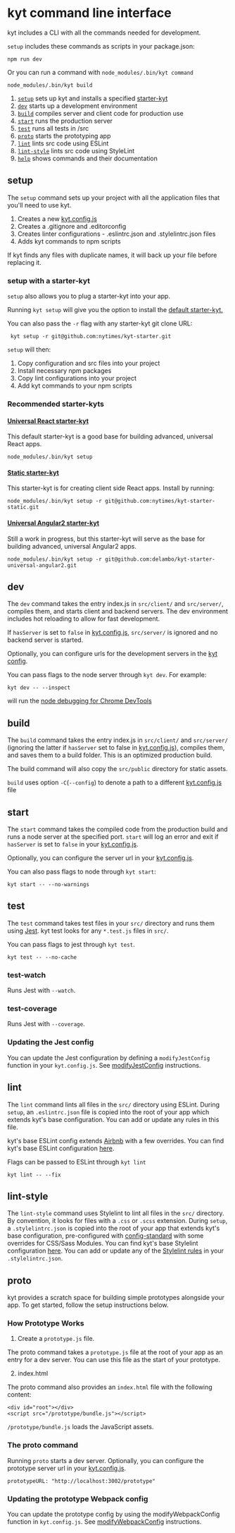 # kyt command line interface

kyt includes a CLI with all the commands needed for development.

`setup` includes these commands as scripts in your package.json:
```
npm run dev
```
Or you can run a command with `node_modules/.bin/kyt command`
```
node_modules/.bin/kyt build
```

1. [`setup`](/docs/commands.md#setup) sets up kyt and installs a specified [starter-kyt](/docs/Starterkyts.md)
2. [`dev`](/docs/commands.md#dev) starts up a development environment
3. [`build`](/docs/commands.md#build) compiles server and client code for production use
4. [`start`](/docs/commands.md#start) runs the production server
5. [`test`](/docs/commands.md#test) runs all tests in /src
6. [`proto`](/docs/commands.md#proto) starts the prototyping app
7. [`lint`](/docs/commands.md#lint) lints src code using ESLint
8. [`lint-style`](/docs/commands.md#lint-style) lints src code using StyleLint
9. [`help`](/docs/commands.md#help) shows commands and their documentation

## setup

The `setup` command sets up your project with all the application files that you'll need to use kyt.

1. Creates a new [kyt.config.js](/docs/kytConfig.md)
2. Creates a .gitignore and .editorconfig
3. Creates linter configurations -  .eslintrc.json and .stylelintrc.json files
4. Adds kyt commands to npm scripts

If kyt finds any files with duplicate names, it will back up your file before replacing it.

### setup with a starter-kyt

`setup` also allows you to plug a starter-kyt into your app.

Running `kyt setup` will give you the option to install the [default starter-kyt.](https://github.com/NYTimes/kyt-starter-universal)

You can also pass the `-r` flag with any starter-kyt git clone URL:

```
 kyt setup -r git@github.com:nytimes/kyt-starter.git
```

`setup` will then:

1. Copy configuration and src files into your project
2. Install necessary npm packages
3. Copy lint configurations into your project
4. Add kyt commands to your npm scripts

### Recommended starter-kyts

#### [Universal React starter-kyt](https://github.com/NYTimes/kyt-starter-universal)
This default starter-kyt is a good base for building advanced, universal React apps.

```
node_modules/.bin/kyt setup
```

#### [Static starter-kyt](https://github.com/NYTimes/kyt-starter-static)

This starter-kyt is for creating client side React apps.
Install by running:
```
node_modules/.bin/kyt setup -r git@github.com:nytimes/kyt-starter-static.git
```

#### [Universal Angular2 starter-kyt](https://github.com/delambo/kyt-starter-universal-angular2)
Still a work in progress, but this starter-kyt will serve as the base for building advanced, universal Angular2 apps.

```
node_modules/.bin/kyt setup -r git@github.com:delambo/kyt-starter-universal-angular2.git
```

## dev

The `dev` command takes the entry index.js in `src/client/` and `src/server/`, compiles them, and starts client and backend servers. The dev environment includes hot reloading to allow for fast development.

If `hasServer` is set to `false` in [kyt.config.js](/docs/kytConfig.md), `src/server/` is ignored and no backend server is started.

Optionally, you can configure urls for the development servers in the [kyt config](/docs/kytConfig.md).

You can pass flags to the node server through `kyt dev`.
For example:
```
kyt dev -- --inspect
```
will run the [node debugging for Chrome DevTools](https://medium.com/@paul_irish/debugging-node-js-nightlies-with-chrome-devtools-7c4a1b95ae27#.mpuwgy17v)

## build

The `build` command takes the entry index.js in `src/client/` and `src/server/` (ignoring the latter if `hasServer` set to false in [kyt.config.js](/docs/kytConfig.md)), compiles them, and saves them to a build folder. This is an optimized production build.

The build command will also copy the `src/public` directory for static assets.

`build` uses option `-C`(`--config`) to denote a path to a different [kyt.config.js](/docs/kytConfig.md) file

## start

The `start` command takes the compiled code from the production build and runs a node server at the specified port. `start` will log an error and exit if `hasServer` is set to `false` in your [kyt.config.js](/docs/kytConfig.md).

Optionally, you can configure the server url in your [kyt.config.js](/docs/kytConfig.md).

You can also pass flags to node through `kyt start`:
```
kyt start -- --no-warnings
```

## test

The `test` command takes test files in your `src/` directory and runs them using [Jest](http://facebook.github.io/jest/).
kyt test looks for any `*.test.js` files in `src/`.

You can pass flags to jest through `kyt test`.
```
kyt test -- --no-cache
```

### test-watch

Runs Jest with `--watch`.

### test-coverage

Runs Jest with `--coverage`.

### Updating the Jest config

You can update the Jest configuration by defining a `modifyJestConfig` function in your `kyt.config.js`.
See [modifyJestConfig](/docs/kytConfig.md#modifyJestConfig) instructions.

## lint

The `lint` command lints all files in the `src/` directory using ESLint.
During `setup`, an `.eslintrc.json` file is copied into the root of your app which extends kyt's base configuration.
You can add or update any rules in this file.

kyt's base ESLint config extends [Airbnb](https://github.com/airbnb/javascript) with a few overrides. You can find kyt's base ESLint configuration [here](/config/.eslintrc.json).

Flags can be passed to ESLint through `kyt lint`

```
kyt lint -- --fix
```

## lint-style

The `lint-style` command uses Stylelint to lint all files in the `src/` directory. By convention, it looks for files with a `.css` or `.scss` extension.
During `setup`, a `.stylelintrc.json` is copied into the root of your app that extends kyt's base configuration, pre-configured with [config-standard](https://github.com/stylelint/stylelint-config-standard) with some overrides for CSS/Sass Modules. You can find kyt's base Stylelint configuration [here](/config/.stylelintrc.json). You can add or update any of the [Stylelint rules](http://stylelint.io/user-guide/rules/) in your `.stylelintrc.json`.

## proto

kyt provides a scratch space for building simple prototypes alongside your app.
To get started, follow the setup instructions below.

### How Prototype Works

1. Create a `prototype.js` file.

The proto command takes a `prototype.js` file at the root of your app as an entry for a dev server. You can use this file as the start of your prototype.

2. index.html

The proto command also provides an `index.html` file with the following content:
```
<div id="root"></div>
<script src="/prototype/bundle.js"></script>
```

`/prototype/bundle.js` loads the JavaScript assets.


### The proto command

Running `proto` starts a dev server. Optionally, you can configure the prototype server url in your [kyt.config.js](/docs/kytConfig.md).

```
prototypeURL: "http://localhost:3002/prototype"
```

### Updating the prototype Webpack config

You can update the prototype config by using the modifyWebpackConfig function in `kyt.config.js`.
See [modifyWebpackConfig](/docs/kytConfig.md#modifywebpackconfig) instructions.
